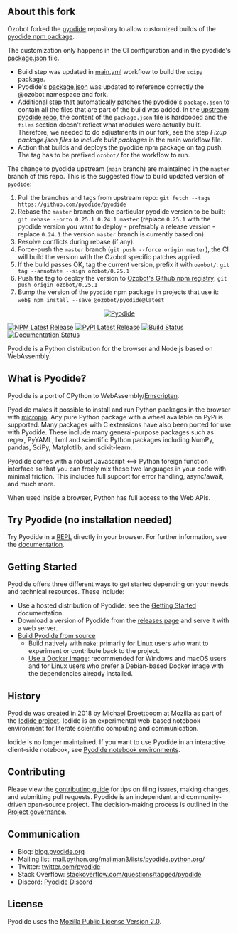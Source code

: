 ## About this fork

Ozobot forked the [pyodide](https://github.com/pyodide/pyodide) repository to allow customized builds of the [pyodide npm package](https://www.npmjs.com/package/pyodide).

The customization only happens in the CI configuration and in the pyodide's [package.json](./src/js/package.json) file.

- Build step was updated in [main.yml](./.github/workflows/main.yml) workflow to build the `scipy` package.
- Pyodide's [package.json](./src/js/package.json) was updated to reference correctly the @ozobot namespace and fork.
- Additional step that automatically patches the pyodide's `package.json` to contain all the files that are part of the build was added. In the [upstream pyodide repo](https://github.com/pyodide/pyodide), the content of the `package.json` file is hardcoded and the `files` section doesn't reflect what modules were actually built. Therefore, we needed to do adjustments in our fork, see the step *Fixup package.json files to include built packages* in the main workflow file.
- Action that builds and deploys the pyodide npm package on tag push. The tag has to be prefixed `ozobot/` for the workflow to run.

The change to pyodide upstream (`main` branch) are maintained in the `master` branch of this repo. This is the suggested flow to build updated version of `pyodide`:

1. Pull the branches and tags from upstream repo: `git fetch --tags https://github.com/pyodide/pyodide`
2. Rebase the `master` branch on the particular pyodide version to be built: `git rebase --onto 0.25.1 0.24.1 master` (replace `0.25.1` with the pyodide version you want to deploy - preferably a release version - replace `0.24.1` the version `master` branch is currently based on)
3. Resolve conflicts during rebase (if any).
4. Force-push the `master` branch (`git push --force origin master`), the CI will build the version with the Ozobot specific patches applied.
5. If the build passes OK, tag the current version, prefix it with `ozobot/`: `git tag --annotate --sign ozobot/0.25.1`
6. Push the tag to deploy the version to [Ozobot's Github npm registry](https://github.com/ozobot/pyodide/pkgs/npm/pyodide): `git push origin ozobot/0.25.1`
7. Bump the version of the `pyodide` npm package in projects that use it: `web$ npm install --save @ozobot/pyodide@latest`


<div align="center">
  <a href="https://github.com/pyodide/pyodide">
  <img src="./docs/_static/img/pyodide-logo-readme.png" alt="Pyodide">
  </a>
</div>

[![NPM Latest Release](https://img.shields.io/npm/v/pyodide)](https://www.npmjs.com/package/pyodide)
[![PyPI Latest Release](https://img.shields.io/pypi/v/pyodide-py.svg)](https://pypi.org/project/pyodide-py/)
[![Build Status](https://circleci.com/gh/pyodide/pyodide.png)](https://circleci.com/gh/pyodide/pyodide)
[![Documentation Status](https://readthedocs.org/projects/pyodide/badge/?version=stable)](https://pyodide.readthedocs.io/?badge=stable)

Pyodide is a Python distribution for the browser and Node.js based on WebAssembly.

## What is Pyodide?

Pyodide is a port of CPython to WebAssembly/[Emscripten](https://emscripten.org/).

Pyodide makes it possible to install and run Python packages in the browser with
[micropip](https://micropip.pyodide.org/). Any pure
Python package with a wheel available on PyPi is supported. Many packages with C
extensions have also been ported for use with Pyodide. These include many
general-purpose packages such as regex, PyYAML, lxml and scientific Python
packages including NumPy, pandas, SciPy, Matplotlib, and scikit-learn.

Pyodide comes with a robust Javascript ⟺ Python foreign function interface so
that you can freely mix these two languages in your code with minimal friction.
This includes full support for error handling, async/await, and much more.

When used inside a browser, Python has full access to the Web APIs.

## Try Pyodide (no installation needed)

Try Pyodide in a
[REPL](https://pyodide.org/en/stable/console.html) directly in
your browser. For further information, see the
[documentation](https://pyodide.org/en/stable/).

## Getting Started

Pyodide offers three different ways to get started depending on your needs and
technical resources. These include:

- Use a hosted distribution of Pyodide: see the [Getting
  Started](https://pyodide.org/en/stable/usage/quickstart.html) documentation.
- Download a version of Pyodide from the [releases
  page](https://github.com/pyodide/pyodide/releases/) and serve it
  with a web server.
- [Build Pyodide from source](https://pyodide.org/en/stable/development/building-from-sources.html)
  - Build natively with `make`: primarily for Linux users who want to
    experiment or contribute back to the project.
  - [Use a Docker image](https://pyodide.org/en/stable/development/building-from-sources.html#using-docker):
    recommended for Windows and macOS users and for Linux users who prefer a
    Debian-based Docker image with the dependencies already installed.

## History

Pyodide was created in 2018 by [Michael Droettboom](https://github.com/mdboom)
at Mozilla as part of the [Iodide
project](https://github.com/iodide-project/iodide). Iodide is an experimental
web-based notebook environment for literate scientific computing and
communication.

Iodide is no longer maintained. If you want to use Pyodide in an interactive
client-side notebook, see [Pyodide notebook
environments](https://pyodide.org/en/stable/project/related-projects.html#notebook-environments-ides-repls).

## Contributing

Please view the [contributing
guide](https://pyodide.org/en/stable/development/contributing.html) for tips
on filing issues, making changes, and submitting pull requests. Pyodide is an
independent and community-driven open-source project. The decision-making
process is outlined in the [Project
governance](https://pyodide.org/en/stable/project/governance.html).

## Communication

- Blog: [blog.pyodide.org](https://blog.pyodide.org/)
- Mailing list: [mail.python.org/mailman3/lists/pyodide.python.org/](https://mail.python.org/mailman3/lists/pyodide.python.org/)
- Twitter: [twitter.com/pyodide](https://twitter.com/pyodide)
- Stack Overflow: [stackoverflow.com/questions/tagged/pyodide](https://stackoverflow.com/questions/tagged/pyodide)
- Discord: [Pyodide Discord](https://dsc.gg/pyodide)

## License

Pyodide uses the [Mozilla Public License Version
2.0](https://choosealicense.com/licenses/mpl-2.0/).
